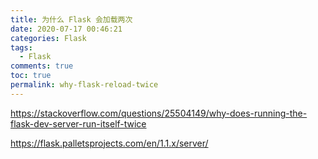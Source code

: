 ```yaml
---
title: 为什么 Flask 会加载两次
date: 2020-07-17 00:46:21
categories: Flask
tags:
  - Flask
comments: true
toc: true
permalink: why-flask-reload-twice
---
```

https://stackoverflow.com/questions/25504149/why-does-running-the-flask-dev-server-run-itself-twice
<!-- more -->
https://flask.palletsprojects.com/en/1.1.x/server/
